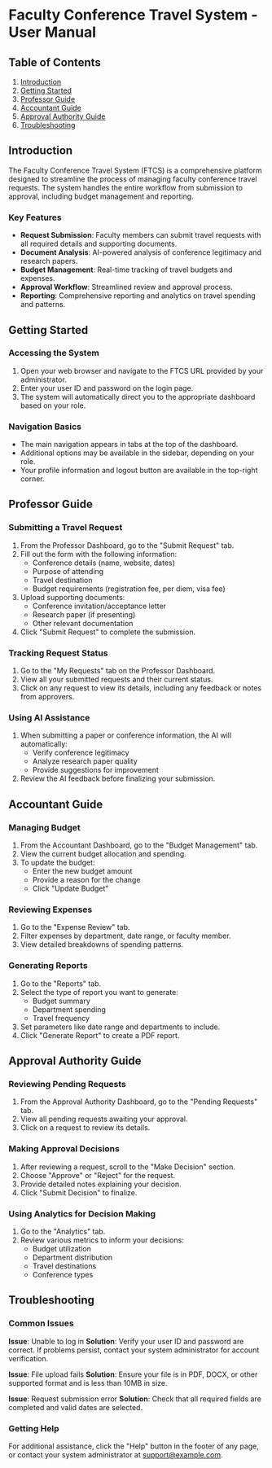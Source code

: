 # Faculty Conference Travel System - User Manual

## Table of Contents

1. [Introduction](#introduction)
2. [Getting Started](#getting-started)
3. [Professor Guide](#professor-guide)
4. [Accountant Guide](#accountant-guide)
5. [Approval Authority Guide](#approval-authority-guide)
6. [Troubleshooting](#troubleshooting)

## Introduction

The Faculty Conference Travel System (FTCS) is a comprehensive platform designed to streamline the process of managing faculty conference travel requests. The system handles the entire workflow from submission to approval, including budget management and reporting.

### Key Features

- **Request Submission**: Faculty members can submit travel requests with all required details and supporting documents.
- **Document Analysis**: AI-powered analysis of conference legitimacy and research papers.
- **Budget Management**: Real-time tracking of travel budgets and expenses.
- **Approval Workflow**: Streamlined review and approval process.
- **Reporting**: Comprehensive reporting and analytics on travel spending and patterns.

## Getting Started

### Accessing the System

1. Open your web browser and navigate to the FTCS URL provided by your administrator.
2. Enter your user ID and password on the login page.
3. The system will automatically direct you to the appropriate dashboard based on your role.

### Navigation Basics

- The main navigation appears in tabs at the top of the dashboard.
- Additional options may be available in the sidebar, depending on your role.
- Your profile information and logout button are available in the top-right corner.

## Professor Guide

### Submitting a Travel Request

1. From the Professor Dashboard, go to the "Submit Request" tab.
2. Fill out the form with the following information:
   - Conference details (name, website, dates)
   - Purpose of attending
   - Travel destination
   - Budget requirements (registration fee, per diem, visa fee)
3. Upload supporting documents:
   - Conference invitation/acceptance letter
   - Research paper (if presenting)
   - Other relevant documentation
4. Click "Submit Request" to complete the submission.

### Tracking Request Status

1. Go to the "My Requests" tab on the Professor Dashboard.
2. View all your submitted requests and their current status.
3. Click on any request to view its details, including any feedback or notes from approvers.

### Using AI Assistance

1. When submitting a paper or conference information, the AI will automatically:
   - Verify conference legitimacy
   - Analyze research paper quality
   - Provide suggestions for improvement
2. Review the AI feedback before finalizing your submission.

## Accountant Guide

### Managing Budget

1. From the Accountant Dashboard, go to the "Budget Management" tab.
2. View the current budget allocation and spending.
3. To update the budget:
   - Enter the new budget amount
   - Provide a reason for the change
   - Click "Update Budget"

### Reviewing Expenses

1. Go to the "Expense Review" tab.
2. Filter expenses by department, date range, or faculty member.
3. View detailed breakdowns of spending patterns.

### Generating Reports

1. Go to the "Reports" tab.
2. Select the type of report you want to generate:
   - Budget summary
   - Department spending
   - Travel frequency
3. Set parameters like date range and departments to include.
4. Click "Generate Report" to create a PDF report.

## Approval Authority Guide

### Reviewing Pending Requests

1. From the Approval Authority Dashboard, go to the "Pending Requests" tab.
2. View all pending requests awaiting your approval.
3. Click on a request to review its details.

### Making Approval Decisions

1. After reviewing a request, scroll to the "Make Decision" section.
2. Choose "Approve" or "Reject" for the request.
3. Provide detailed notes explaining your decision.
4. Click "Submit Decision" to finalize.

### Using Analytics for Decision Making

1. Go to the "Analytics" tab.
2. Review various metrics to inform your decisions:
   - Budget utilization
   - Department distribution
   - Travel destinations
   - Conference types

## Troubleshooting

### Common Issues

**Issue**: Unable to log in
**Solution**: Verify your user ID and password are correct. If problems persist, contact your system administrator for account verification.

**Issue**: File upload fails
**Solution**: Ensure your file is in PDF, DOCX, or other supported format and is less than 10MB in size.

**Issue**: Request submission error
**Solution**: Check that all required fields are completed and valid dates are selected.

### Getting Help

For additional assistance, click the "Help" button in the footer of any page, or contact your system administrator at support@example.com.
